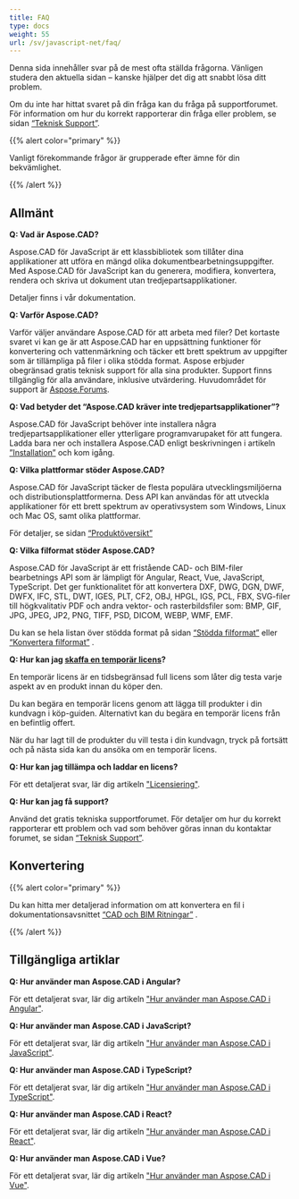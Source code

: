 ```yaml
---
title: FAQ
type: docs
weight: 55
url: /sv/javascript-net/faq/
---
```


Denna sida innehåller svar på de mest ofta ställda frågorna. Vänligen studera den aktuella sidan – kanske hjälper det dig att snabbt lösa ditt problem.

Om du inte har hittat svaret på din fråga kan du fråga på supportforumet. För information om hur du korrekt rapporterar din fråga eller problem, se sidan [“Teknisk Support”](/sv/javascript-net/technical-support).

{{% alert color="primary" %}} 

Vanligt förekommande frågor är grupperade efter ämne för din bekvämlighet.

{{% /alert %}}

## **Allmänt**
**Q: Vad är Aspose.CAD?**

Aspose.CAD för JavaScript är ett klassbibliotek som tillåter dina applikationer att utföra en mängd olika dokumentbearbetningsuppgifter. Med Aspose.CAD för JavaScript kan du generera, modifiera, konvertera, rendera och skriva ut dokument utan tredjepartsapplikationer.

Detaljer finns i vår dokumentation.

**Q: Varför Aspose.CAD?**

Varför väljer användare Aspose.CAD för att arbeta med filer?
Det kortaste svaret vi kan ge är att Aspose.CAD har en uppsättning funktioner för konvertering och vattenmärkning och täcker ett brett spektrum av uppgifter som är tillämpliga på filer i olika stödda format.
Aspose erbjuder obegränsad gratis teknisk support för alla sina produkter.
Support finns tillgänglig för alla användare, inklusive utvärdering. Huvudområdet för support är [Aspose.Forums](https://forum.aspose.com/c/cad/19).

**Q: Vad betyder det “Aspose.CAD kräver inte tredjepartsapplikationer”?**

Aspose.CAD för JavaScript behöver inte installera några tredjepartsapplikationer eller ytterligare programvarupaket för att fungera. Ladda bara ner och installera Aspose.CAD enligt beskrivningen i artikeln [”Installation”](/sv/javascript-net/installation/) och kom igång.

**Q: Vilka plattformar stöder Aspose.CAD?**

Aspose.CAD för JavaScript täcker de flesta populära utvecklingsmiljöerna och distributionsplattformerna. Dess API kan användas för att utveckla applikationer för ett brett spektrum av operativsystem som Windows, Linux och Mac OS, samt olika plattformar.

För detaljer, se sidan [“Produktöversikt”](/sv/javascript-net/product-overview/) 

**Q: Vilka filformat stöder Aspose.CAD?**

Aspose.CAD för JavaScript är ett fristående CAD- och BIM-filer bearbetnings API som är lämpligt för Angular, React, Vue, JavaScript, TypeScript. 
Det ger funktionalitet för att konvertera DXF, DWG, DGN, DWF, DWFX, IFC, STL, DWT, IGES, PLT, CF2, OBJ, HPGL, IGS, PCL, FBX, SVG-filer till högkvalitativ PDF och andra vektor- och rasterbildsfiler som: BMP, GIF, JPG, JPEG, JP2, PNG, TIFF, PSD, DICOM, WEBP, WMF, EMF. 

Du kan se hela listan över stödda format på sidan [“Stödda filformat”](/sv/javascript-net/supported-file-formats/) eller [“Konvertera filformat”](/sv/javascript-net/converting-file-formats/) .

**Q: Hur kan jag [skaffa en temporär licens](https://purchase.aspose.com/temporary-license/)?**

En temporär licens är en tidsbegränsad full licens som låter dig testa varje aspekt av en produkt innan du köper den.

Du kan begära en temporär licens genom att lägga till produkter i din kundvagn i köp-guiden. Alternativt kan du begära en temporär licens från en befintlig offert.

När du har lagt till de produkter du vill testa i din kundvagn, tryck på fortsätt och på nästa sida kan du ansöka om en temporär licens.

**Q: Hur kan jag tillämpa och laddar en licens?**

För ett detaljerat svar, lär dig artikeln ["Licensiering"](/sv/javascript-net/licensing/).

**Q: Hur kan jag få support?**

Använd det gratis tekniska supportforumet. För detaljer om hur du korrekt rapporterar ett problem och vad som behöver göras innan du kontaktar forumet, se sidan [“Teknisk Support”](/sv/javascript-net/technical-support).

## **Konvertering**

{{% alert color="primary" %}} 

Du kan hitta mer detaljerad information om att konvertera en fil i dokumentationsavsnittet [“CAD och BIM Ritningar”](/sv/javascript-net/cad-and-bim-drawings/) .

{{% /alert %}}

## **Tillgängliga artiklar**

**Q: Hur använder man Aspose.CAD i Angular?**

För ett detaljerat svar, lär dig artikeln ["Hur använder man Aspose.CAD i Angular"](/sv/javascript-net/how-to-use-aspose-cad-in-angular/).

**Q: Hur använder man Aspose.CAD i JavaScript?**

För ett detaljerat svar, lär dig artikeln ["Hur använder man Aspose.CAD i JavaScript"](/sv/javascript-net/how-to-run-aspose-cad-in-javascript/).

**Q: Hur använder man Aspose.CAD i TypeScript?**

För ett detaljerat svar, lär dig artikeln ["Hur använder man Aspose.CAD i TypeScript"](/sv/javascript-net/how-to-use-aspose-cad-in-typescript/).

**Q: Hur använder man Aspose.CAD i React?**

För ett detaljerat svar, lär dig artikeln ["Hur använder man Aspose.CAD i React"](/sv/javascript-net/how-to-use-aspose-cad-in-react/).

**Q: Hur använder man Aspose.CAD i Vue?**

För ett detaljerat svar, lär dig artikeln ["Hur använder man Aspose.CAD i Vue"](/sv/javascript-net/how-to-use-aspose-cad-in-vue/).
